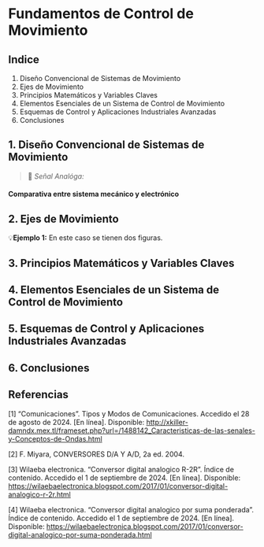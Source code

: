 # Fundamentos de Control de Movimiento


## Indice
1. Diseño Convencional de Sistemas de Movimiento
2. Ejes de Movimiento
3. Principios Matemáticos y Variables Claves
4. Elementos Esenciales de un Sistema de Control de Movimiento 
5. Esquemas de Control y Aplicaciones Industriales Avanzadas
6. Conclusiones
   
## 1. Diseño Convencional de Sistemas de Movimiento


>🔑 *Señal Analóga:*




#### Comparativa entre sistema mecánico y electrónico


## 2. Ejes de Movimiento


💡**Ejemplo 1:** En este caso se tienen dos figuras. 




## 3. Principios Matemáticos y Variables Claves

## 4. Elementos Esenciales de un Sistema de Control de Movimiento 

## 5. Esquemas de Control y Aplicaciones Industriales Avanzadas


## 6. Conclusiones

## Referencias
[1] “Comunicaciones”. Tipos y Modos de Comunicaciones. Accedido el 28 de agosto de 2024. [En línea]. Disponible: http://xkiller-damndx.mex.tl/frameset.php?url=/1488142_Caracteristicas-de-las-senales-y-Conceptos-de-Ondas.html

[2] F. Miyara, CONVERSORES D/A Y A/D, 2a ed. 2004.

[3] Wilaeba electronica. “Conversor digital analogico R-2R”. Índice de contenido. Accedido el 1 de septiembre de 2024. [En línea]. Disponible: https://wilaebaelectronica.blogspot.com/2017/01/conversor-digital-analogico-r-2r.html

[4] Wilaeba electronica. “Conversor digital analogico por suma ponderada”. Índice de contenido. Accedido el 1 de septiembre de 2024. [En línea]. Disponible: https://wilaebaelectronica.blogspot.com/2017/01/conversor-digital-analogico-por-suma-ponderada.html











